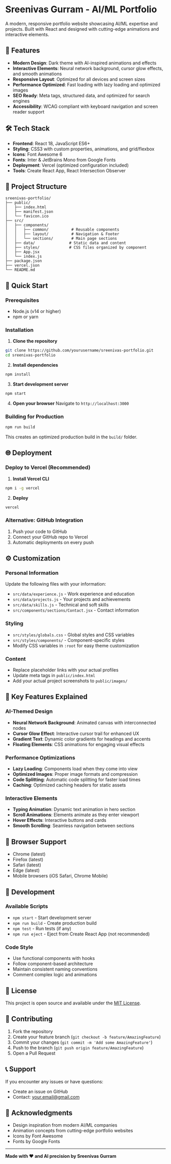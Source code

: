 # Sreenivas Gurram - AI/ML Portfolio

A modern, responsive portfolio website showcasing AI/ML expertise and projects. Built with React and designed with cutting-edge animations and interactive elements.

## 🚀 Features

- **Modern Design**: Dark theme with AI-inspired animations and effects
- **Interactive Elements**: Neural network background, cursor glow effects, and smooth animations
- **Responsive Layout**: Optimized for all devices and screen sizes
- **Performance Optimized**: Fast loading with lazy loading and optimized images
- **SEO Ready**: Meta tags, structured data, and optimized for search engines
- **Accessibility**: WCAG compliant with keyboard navigation and screen reader support

## 🛠 Tech Stack

- **Frontend**: React 18, JavaScript ES6+
- **Styling**: CSS3 with custom properties, animations, and grid/flexbox
- **Icons**: Font Awesome 6
- **Fonts**: Inter & JetBrains Mono from Google Fonts
- **Deployment**: Vercel (optimized configuration included)
- **Tools**: Create React App, React Intersection Observer

## 📁 Project Structure

```
sreenivas-portfolio/
├── public/
│   ├── index.html
│   ├── manifest.json
│   └── favicon.ico
├── src/
│   ├── components/
│   │   ├── common/          # Reusable components
│   │   ├── layout/          # Navigation & Footer
│   │   └── sections/        # Main page sections
│   ├── data/               # Static data and content
│   ├── styles/             # CSS files organized by component
│   ├── App.jsx
│   └── index.js
├── package.json
├── vercel.json
└── README.md
```

## 🚀 Quick Start

### Prerequisites
- Node.js (v14 or higher)
- npm or yarn

### Installation

1. **Clone the repository**
```bash
git clone https://github.com/yourusername/sreenivas-portfolio.git
cd sreenivas-portfolio
```

2. **Install dependencies**
```bash
npm install
```

3. **Start development server**
```bash
npm start
```

4. **Open your browser**
Navigate to `http://localhost:3000`

### Building for Production

```bash
npm run build
```

This creates an optimized production build in the `build/` folder.

## 🌐 Deployment

### Deploy to Vercel (Recommended)

1. **Install Vercel CLI**
```bash
npm i -g vercel
```

2. **Deploy**
```bash
vercel
```

### Alternative: GitHub Integration
1. Push your code to GitHub
2. Connect your GitHub repo to Vercel
3. Automatic deployments on every push

## ⚙️ Customization

### Personal Information
Update the following files with your information:

- `src/data/experience.js` - Work experience and education
- `src/data/projects.js` - Your projects and achievements
- `src/data/skills.js` - Technical and soft skills
- `src/components/sections/Contact.jsx` - Contact information

### Styling
- `src/styles/globals.css` - Global styles and CSS variables
- `src/styles/components/` - Component-specific styles
- Modify CSS variables in `:root` for easy theme customization

### Content
- Replace placeholder links with your actual profiles
- Update meta tags in `public/index.html`
- Add your actual project screenshots to `public/images/`

## 🎨 Key Features Explained

### AI-Themed Design
- **Neural Network Background**: Animated canvas with interconnected nodes
- **Cursor Glow Effect**: Interactive cursor trail for enhanced UX
- **Gradient Text**: Dynamic color gradients for headings and accents
- **Floating Elements**: CSS animations for engaging visual effects

### Performance Optimizations
- **Lazy Loading**: Components load when they come into view
- **Optimized Images**: Proper image formats and compression
- **Code Splitting**: Automatic code splitting for faster load times
- **Caching**: Optimized caching headers for static assets

### Interactive Elements
- **Typing Animation**: Dynamic text animation in hero section
- **Scroll Animations**: Elements animate as they enter viewport
- **Hover Effects**: Interactive buttons and cards
- **Smooth Scrolling**: Seamless navigation between sections

## 📱 Browser Support

- Chrome (latest)
- Firefox (latest)
- Safari (latest)
- Edge (latest)
- Mobile browsers (iOS Safari, Chrome Mobile)

## 🔧 Development

### Available Scripts

- `npm start` - Start development server
- `npm run build` - Create production build
- `npm test` - Run tests (if any)
- `npm run eject` - Eject from Create React App (not recommended)

### Code Style
- Use functional components with hooks
- Follow component-based architecture
- Maintain consistent naming conventions
- Comment complex logic and animations

## 📄 License

This project is open source and available under the [MIT License](LICENSE).

## 🤝 Contributing

1. Fork the repository
2. Create your feature branch (`git checkout -b feature/AmazingFeature`)
3. Commit your changes (`git commit -m 'Add some AmazingFeature'`)
4. Push to the branch (`git push origin feature/AmazingFeature`)
5. Open a Pull Request

## 📞 Support

If you encounter any issues or have questions:

- Create an issue on GitHub
- Contact: [your.email@gmail.com](mailto:your.email@gmail.com)

## 🙏 Acknowledgments

- Design inspiration from modern AI/ML companies
- Animation concepts from cutting-edge portfolio websites
- Icons by Font Awesome
- Fonts by Google Fonts

---

**Made with ❤️ and AI precision by Sreenivas Gurram**